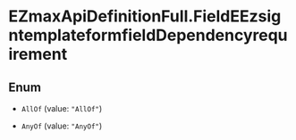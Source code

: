 # EZmaxApiDefinitionFull.FieldEEzsigntemplateformfieldDependencyrequirement

## Enum


* `AllOf` (value: `"AllOf"`)

* `AnyOf` (value: `"AnyOf"`)


